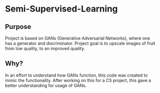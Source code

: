 # Semi-Supervised-Learning
## Purpose
Project is based on GANs (Generative Adversarial Networks), where one has a generator and discriminator.  Project goal is to upscale images of fruit from low quality, to an improved quality.
## Why?
In an effort to understand how GANs function, this code was created to mimic the functionality.  After working on this for a CS project, this gave a better understanding for usage of GANs.

